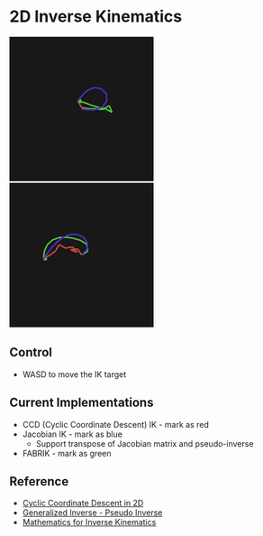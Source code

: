 # 2D Inverse Kinematics

<a href="url"><img src="./ik2D_0.gif" height="256" width="256" >
</a>
<a href="url"><img src="./ik2D_1.gif" height="256" width="256" >
</a>

## Control

* WASD to move the IK target

## Current Implementations

* CCD (Cyclic Coordinate Descent) IK - mark as red
* Jacobian IK - mark as blue
    * Support transpose of Jacobian matrix and pseudo-inverse
* FABRIK - mark as green

## Reference

* [Cyclic Coordinate Descent in 2D](https://www.ryanjuckett.com/cyclic-coordinate-descent-in-2d/)
* [Generalized Inverse - Pseudo Inverse](https://en.wikipedia.org/wiki/Generalized_inverse)
* [Mathematics for Inverse Kinematics](http://www.cs.cmu.edu/~15464-s13/lectures/lecture6/IK.pdf)